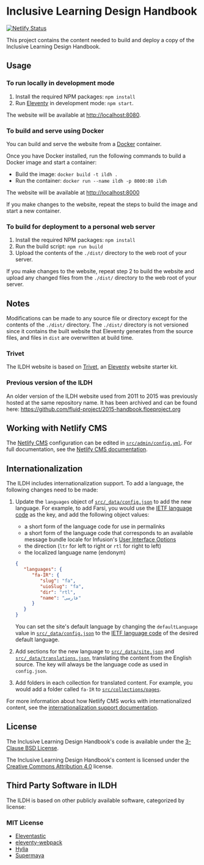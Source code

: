 # Inclusive Learning Design Handbook

[![Netlify Status](https://api.netlify.com/api/v1/badges/45b40684-190c-4339-bde5-bd7ab28142e6/deploy-status)](https://app.netlify.com/sites/floe-handbook/deploys)

This project contains the content needed to build and deploy a copy of the Inclusive Learning Design Handbook.

## Usage

### To run locally in development mode

1. Install the required NPM packages: `npm install`
2. Run [Eleventy](http://11ty.dev) in development mode: `npm start`.

The website will be available at [http://localhost:8080](http://localhost:8080).

### To build and serve using Docker

You can build and serve the website from a [Docker](https://docs.docker.com/get-docker) container.

Once you have Docker installed, run the following commands to build a Docker image and start a container:

* Build the image: `docker build -t ildh .`
* Run the container: `docker run --name ildh -p 8000:80 ildh`

The website will be available at [http://localhost:8000](http://localhost:8000)

If you make changes to the website, repeat the steps to build the image and start a new container.

### To build for deployment to a personal web server

1. Install the required NPM packages: `npm install`
2. Run the build script: `npm run build`
3. Upload the contents of the `./dist/` directory to the web root of your server.

If you make changes to the website, repeat step 2 to build the website and upload any changed files from the `./dist/`
directory to the web root of your server.

## Notes

Modifications can be made to any source file or directory except for the contents of the `./dist/` directory. The
`./dist/` directory is not versioned since it contains the built website that Eleventy generates from the source files,
and  files in `dist` are overwritten at build time.

### Trivet

The ILDH website is based on [Trivet](https://github.com/fluid-project/trivet), an [Eleventy](http://11ty.dev)
website starter kit.

### Previous version of the ILDH

An older version of the ILDH website used from 2011 to 2015 was previously hosted at the same repository name.
It has been archived and can be found here:
<https://github.com/fluid-project/2015-handbook.floeproject.org>

## Working with Netlify CMS

The [Netlify CMS](https://netlifycms.org/) configuration can be edited in [`src/admin/config.yml`](src/admin/config.yml).
For full documentation, see the [Netlify CMS documentation](https://www.netlifycms.org/docs/).

## Internationalization

The ILDH includes internationalization support. To add a language, the following changes need to be made:

1. Update the `languages` object of [`src/_data/config.json`](src/_data/config.json) to add the new language. For
   example, to add Farsi, you would use the [IETF language code](https://github.com/unicode-org/cldr-json/blob/master/cldr-json/cldr-core/availableLocales.json)
   as the key, and add the following object values:

   * a short form of the language code for use in permalinks
   * a short form of the language code that corresponds to an available message bundle locale for Infusion's
     [User Interface Options](https://github.com/fluid-project/infusion/tree/main/src/framework/preferences/messages)
   * the direction (`ltr` for left to right or `rtl` for right to left)
   * the localized language name (endonym)

   ```json
   {
      "languages": {
         "fa-IR": {
            "slug": "fa",
            "uioSlug": "fa",
            "dir": "rtl",
            "name": "فارسی"
         }
      }
   }
   ```

   You can set the site's default language by changing the `defaultLanguage` value in [`src/_data/config.json`](src/_data/config.json)
   to the [IETF language code](https://github.com/unicode-org/cldr-json/blob/master/cldr-json/cldr-core/availableLocales.json)
   of the desired default language.

2. Add sections for the new language to [`src/_data/site.json`](src/_data/site.json) and [`src/_data/translations.json`](src/_data/translations.json),
   translating the content from the English source. The key will always be the language code as used in `config.json`.
3. Add folders in each collection for translated content. For example, you would add a folder called `fa-IR` to
   [`src/collections/pages`](src/collections/pages).

For more information about how Netlify CMS works with internationalized content, see the [internationalization support documentation](https://www.netlifycms.org/docs/beta-features/#i18n-support).

## License

The Inclusive Learning Design Handbook's code is available under the [3-Clause BSD License](https://raw.githubusercontent.com/fluid-project/handbook.floeproject.org/main/LICENSE.md).

The Inclusive Learning Design Handbook's content is licensed under the
[Creative Commons Attribution 4.0](https://creativecommons.org/licenses/by/4.0/) license.

## Third Party Software in ILDH

The ILDH is based on other publicly available software, categorized by license:

### MIT License

* [Eleventastic](https://github.com/maxboeck/eleventastic)
* [eleventy-webpack](https://github.com/clenemt/eleventy-webpack)
* [Hylia](https://github.com/hankchizljaw/hylia)
* [Supermaya](https://github.com/MadeByMike/supermaya)
